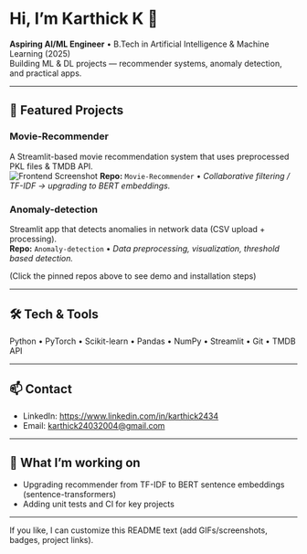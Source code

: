 # Hi, I’m Karthick K 👋
**Aspiring AI/ML Engineer** • B.Tech in Artificial Intelligence & Machine Learning (2025)  
Building ML & DL projects — recommender systems, anomaly detection, and practical apps.


---

## 🔭 Featured Projects
### Movie-Recommender
A Streamlit-based movie recommendation system that uses preprocessed PKL files & TMDB API.  
![Frontend Screenshot](images/frontend.png)
**Repo:** `Movie-Recommender` • *Collaborative filtering / TF-IDF → upgrading to BERT embeddings.*

### Anomaly-detection
Streamlit app that detects anomalies in network data (CSV upload + processing).  
**Repo:** `Anomaly-detection` • *Data preprocessing, visualization, threshold based detection.*

(Click the pinned repos above to see demo and installation steps)

---

## 🛠️ Tech & Tools
Python • PyTorch • Scikit-learn • Pandas • NumPy • Streamlit • Git  • TMDB API

---

## 📫 Contact
- LinkedIn: https://www.linkedin.com/in/karthick2434  
- Email: karthick24032004@gmail.com

---

## 🔁 What I’m working on
- Upgrading recommender from TF-IDF to BERT sentence embeddings (sentence-transformers)
- Adding unit tests and CI for key projects

---

If you like, I can customize this README text (add GIFs/screenshots, badges, project links).
